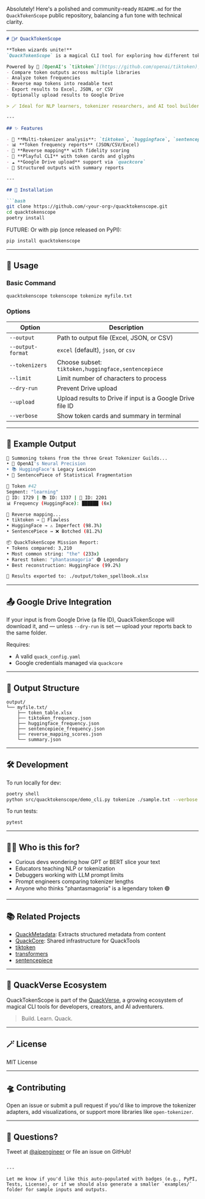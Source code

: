 Absolutely! Here's a polished and community-ready `README.md` for the `QuackTokenScope` public repository, balancing a fun tone with technical clarity.

---

```markdown
# 🧙‍♂️ QuackTokenScope

**Token wizards unite!**  
`QuackTokenScope` is a magical CLI tool for exploring how different tokenizers break down and rebuild text.

Powered by 🧠 [OpenAI's `tiktoken`](https://github.com/openai/tiktoken), 📚 [HuggingFace's `transformers`](https://github.com/huggingface/transformers), and 🧬 [Google's SentencePiece](https://github.com/google/sentencepiece), this tool lets you:
- Compare token outputs across multiple libraries
- Analyze token frequencies
- Reverse map tokens into readable text
- Export results to Excel, JSON, or CSV
- Optionally upload results to Google Drive

> 🪄 Ideal for NLP learners, tokenizer researchers, and AI tool builders.

---

## ✨ Features

- 🔄 **Multi-tokenizer analysis**: `tiktoken`, `huggingface`, `sentencepiece`
- 📊 **Token frequency reports** (JSON/CSV/Excel)
- 🔁 **Reverse mapping** with fidelity scoring
- 🧙 **Playful CLI** with token cards and glyphs
- ☁️ **Google Drive upload** support via `quackcore`
- 📁 Structured outputs with summary reports

---

## 🚀 Installation

```bash
git clone https://github.com/<your-org>/quacktokenscope.git
cd quacktokenscope
poetry install
```

FUTURE: Or with pip (once released on PyPI):

```bash
pip install quacktokenscope
```

---

## 🧪 Usage

### Basic Command

```bash
quacktokenscope tokenscope tokenize myfile.txt
```

### Options

| Option | Description |
|--------|-------------|
| `--output` | Path to output file (Excel, JSON, or CSV) |
| `--output-format` | `excel` (default), `json`, or `csv` |
| `--tokenizers` | Choose subset: `tiktoken,huggingface,sentencepiece` |
| `--limit` | Limit number of characters to process |
| `--dry-run` | Prevent Drive upload |
| `--upload` | Upload results to Drive if input is a Google Drive file ID |
| `--verbose` | Show token cards and summary in terminal |

---

## 🧠 Example Output

```bash
🔮 Summoning tokens from the three Great Tokenizer Guilds...
• 🧠 OpenAI's Neural Precision
• 📚 HuggingFace's Legacy Lexicon
• 🧬 SentencePiece of Statistical Fragmentation

🎴 Token #42
Segment: "learning"
🧠 ID: 1729 | 📚 ID: 1337 | 🧬 ID: 2201
📊 Frequency (HuggingFace): ██████ (6x)

🧪 Reverse mapping...
• tiktoken → 💯 Flawless
• HuggingFace → ⚠️ Imperfect (98.3%)
• SentencePiece → ❌ Botched (81.2%)

📦 QuackTokenScope Mission Report:
• Tokens compared: 3,210
• Most common string: "the" (233x)
• Rarest token: "phantasmagoria" 🟣 Legendary
• Best reconstruction: HuggingFace (99.2%)

📁 Results exported to: ./output/token_spellbook.xlsx
```

---

## 📤 Google Drive Integration

If your input is from Google Drive (a file ID), QuackTokenScope will download it, and — unless `--dry-run` is set — upload your reports back to the same folder.

Requires:
- A valid `quack_config.yaml`
- Google credentials managed via `quackcore`

---

## 🧩 Output Structure

```
output/
└── myfile.txt/
    ├── token_table.xlsx
    ├── tiktoken_frequency.json
    ├── huggingface_frequency.json
    ├── sentencepiece_frequency.json
    ├── reverse_mapping_scores.json
    └── summary.json
```

---

## 🛠 Development

To run locally for dev:

```bash
poetry shell
python src/quacktokenscope/demo_cli.py tokenize ./sample.txt --verbose
```

To run tests:

```bash
pytest
```

---

## 🧑‍🎓 Who is this for?

- Curious devs wondering how GPT or BERT slice your text
- Educators teaching NLP or tokenization
- Debuggers working with LLM prompt limits
- Prompt engineers comparing tokenizer lengths
- Anyone who thinks "phantasmagoria" is a legendary token 🟣

---

## 📚 Related Projects

- [QuackMetadata](https://github.com/aipengineer/quackmetadata): Extracts structured metadata from content
- [QuackCore](https://github.com/aipengineer/quackcore): Shared infrastructure for QuackTools
- [tiktoken](https://github.com/openai/tiktoken)
- [transformers](https://github.com/huggingface/transformers)
- [sentencepiece](https://github.com/google/sentencepiece)

---

## 🦆 QuackVerse Ecosystem

QuackTokenScope is part of the [QuackVerse](https://github.com/aipengineer), a growing ecosystem of magical CLI tools for developers, creators, and AI adventurers.

> Build. Learn. Quack.

---

## 🪄 License

MIT License

---

## 🛸 Contributing

Open an issue or submit a pull request if you'd like to improve the tokenizer adapters, add visualizations, or support more libraries like `open-tokenizer`.

---

## 💬 Questions?

Tweet at [@aipengineer](https://twitter.com/aipengineer) or file an issue on GitHub!

```

---

Let me know if you'd like this auto-populated with badges (e.g., PyPI, Tests, License), or if we should also generate a smaller `examples/` folder for sample inputs and outputs.